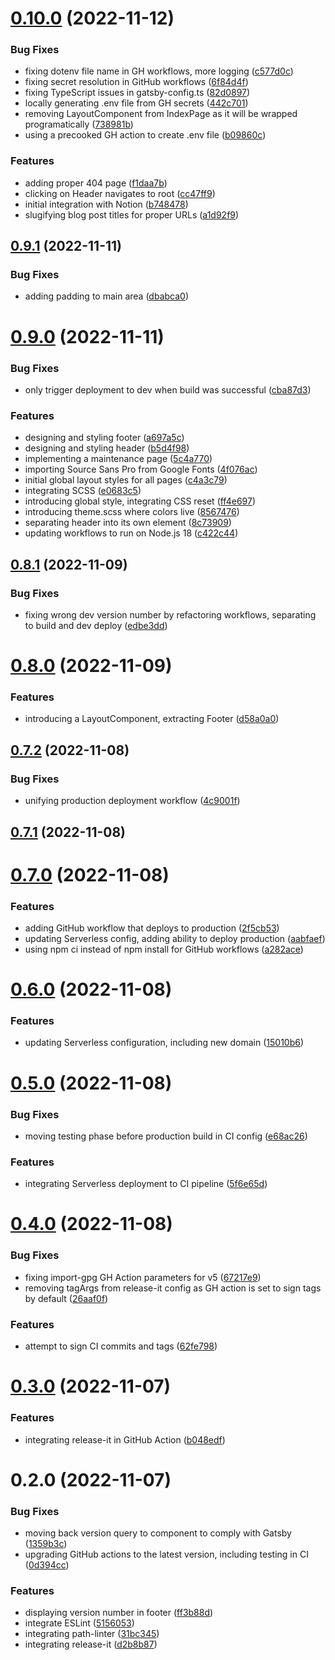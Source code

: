 

# [0.10.0](https://github.com/attilagyongyosi/the-bad-request-blog/compare/0.9.1...0.10.0) (2022-11-12)


### Bug Fixes

* fixing dotenv file name in GH workflows, more logging ([c577d0c](https://github.com/attilagyongyosi/the-bad-request-blog/commit/c577d0cceb8bfc9ca4ad479610b7ec732bf13499))
* fixing secret resolution in GitHub workflows ([6f84d4f](https://github.com/attilagyongyosi/the-bad-request-blog/commit/6f84d4fedb8f21d8b7879b1387724466387baea6))
* fixing TypeScript issues in gatsby-config.ts ([82d0897](https://github.com/attilagyongyosi/the-bad-request-blog/commit/82d089750bc3603c49ed46c5f842d204bd0ae9bb))
* locally generating .env file from GH secrets ([442c701](https://github.com/attilagyongyosi/the-bad-request-blog/commit/442c7013712ba1d07c7d96e6bf031e549807a7bb))
* removing LayoutComponent from IndexPage as it will be wrapped programatically ([738981b](https://github.com/attilagyongyosi/the-bad-request-blog/commit/738981b8ddb3b20c1166cd1b653b2f0250db9eeb))
* using a precooked GH action to create .env file ([b09860c](https://github.com/attilagyongyosi/the-bad-request-blog/commit/b09860c3f58626923bc29037d221395825ee753b))


### Features

* adding proper 404 page ([f1daa7b](https://github.com/attilagyongyosi/the-bad-request-blog/commit/f1daa7b763621b5fa7fa7b3964ef9990a294716f))
* clicking on Header navigates to root ([cc47ff9](https://github.com/attilagyongyosi/the-bad-request-blog/commit/cc47ff986b1633b69570baf86884125ea52a84bf))
* initial integration with Notion ([b748478](https://github.com/attilagyongyosi/the-bad-request-blog/commit/b748478ab0a6d2927a62998cf4609f61b4572e0d))
* slugifying blog post titles for proper URLs ([a1d92f9](https://github.com/attilagyongyosi/the-bad-request-blog/commit/a1d92f93ba26db097d1bd554e34f26bba445798c))

## [0.9.1](https://github.com/attilagyongyosi/the-bad-request-blog/compare/0.9.0...0.9.1) (2022-11-11)


### Bug Fixes

* adding padding to main area ([dbabca0](https://github.com/attilagyongyosi/the-bad-request-blog/commit/dbabca0470f233a95507895f00a4c1a6d6004da8))

# [0.9.0](https://github.com/attilagyongyosi/the-bad-request-blog/compare/0.8.1...0.9.0) (2022-11-11)


### Bug Fixes

* only trigger deployment to dev when build was successful ([cba87d3](https://github.com/attilagyongyosi/the-bad-request-blog/commit/cba87d32e88b9a2105f056221cf45140c02fac15))


### Features

* designing and styling footer ([a697a5c](https://github.com/attilagyongyosi/the-bad-request-blog/commit/a697a5cdf216dd31794c639d98d30682bcf708a8))
* designing and styling header ([b5d4f98](https://github.com/attilagyongyosi/the-bad-request-blog/commit/b5d4f9845e4871981a0644282da6a41cd055ef3c))
* implementing a maintenance page ([5c4a770](https://github.com/attilagyongyosi/the-bad-request-blog/commit/5c4a7704ebcaaae66dc5fd365dc8990aee699197))
* importing Source Sans Pro from Google Fonts ([4f076ac](https://github.com/attilagyongyosi/the-bad-request-blog/commit/4f076ac26f06628a896920569afac4b47ff94d87))
* initial global layout styles for all pages ([c4a3c79](https://github.com/attilagyongyosi/the-bad-request-blog/commit/c4a3c7933b57687ddfe00cf9236169d505f6f944))
* integrating SCSS ([e0683c5](https://github.com/attilagyongyosi/the-bad-request-blog/commit/e0683c588d98c55de87c88b781a804d9a3c5cbbd))
* introducing global style, integrating CSS reset ([ff4e697](https://github.com/attilagyongyosi/the-bad-request-blog/commit/ff4e697c3918aff498153a206756f8432973150a))
* introducing theme.scss where colors live ([8567476](https://github.com/attilagyongyosi/the-bad-request-blog/commit/85674762f35f4e5934edcd6001e2d91a0963667c))
* separating header into its own element ([8c73909](https://github.com/attilagyongyosi/the-bad-request-blog/commit/8c739096cac91edd2e0f4a1464e7b88b92bd0e41))
* updating workflows to run on Node.js 18 ([c422c44](https://github.com/attilagyongyosi/the-bad-request-blog/commit/c422c448ad4b02ded701c5d590719a3dd9efbcfe))

## [0.8.1](https://github.com/attilagyongyosi/the-bad-request-blog/compare/0.8.0...0.8.1) (2022-11-09)


### Bug Fixes

* fixing wrong dev version number by refactoring workflows, separating to build and dev deploy ([edbe3dd](https://github.com/attilagyongyosi/the-bad-request-blog/commit/edbe3dd7a55c969a0d56dfa943f8860dc53c5ab6))

# [0.8.0](https://github.com/attilagyongyosi/the-bad-request-blog/compare/0.7.2...0.8.0) (2022-11-09)


### Features

* introducing a LayoutComponent, extracting Footer ([d58a0a0](https://github.com/attilagyongyosi/the-bad-request-blog/commit/d58a0a044c511eafffe8e067d7765f7614043000))

## [0.7.2](https://github.com/attilagyongyosi/the-bad-request-blog/compare/0.7.1...0.7.2) (2022-11-08)


### Bug Fixes

* unifying production deployment workflow ([4c9001f](https://github.com/attilagyongyosi/the-bad-request-blog/commit/4c9001f567381cacce4c1739d30bf567b2af3c96))

## [0.7.1](https://github.com/attilagyongyosi/the-bad-request-blog/compare/0.7.0...0.7.1) (2022-11-08)

# [0.7.0](https://github.com/attilagyongyosi/the-bad-request-blog/compare/0.6.0...0.7.0) (2022-11-08)


### Features

* adding GitHub workflow that deploys to production ([2f5cb53](https://github.com/attilagyongyosi/the-bad-request-blog/commit/2f5cb5324846e6bc9bcee66d9103b913dfc56268))
* updating Serverless config, adding ability to deploy production ([aabfaef](https://github.com/attilagyongyosi/the-bad-request-blog/commit/aabfaefd8a512fa5ed3b33c0f42a64187a7825e7))
* using npm ci instead of npm install for GitHub workflows ([a282ace](https://github.com/attilagyongyosi/the-bad-request-blog/commit/a282aceb7c274390fea02b19c98a86ee34446e52))

# [0.6.0](https://github.com/attilagyongyosi/the-bad-request-blog/compare/0.5.0...0.6.0) (2022-11-08)


### Features

* updating Serverless configuration, including new domain ([15010b6](https://github.com/attilagyongyosi/the-bad-request-blog/commit/15010b6b697b36ee5f8caa618c05fbb3b82490e6))

# [0.5.0](https://github.com/attilagyongyosi/the-bad-request-blog/compare/0.4.0...0.5.0) (2022-11-08)


### Bug Fixes

* moving testing phase before production build in CI config ([e68ac26](https://github.com/attilagyongyosi/the-bad-request-blog/commit/e68ac26cc3145e997b9a665dd5a848533f4cdc14))


### Features

* integrating Serverless deployment to CI pipeline ([5f6e65d](https://github.com/attilagyongyosi/the-bad-request-blog/commit/5f6e65d1a2c5c4a417de988214405a9e430b8840))

# [0.4.0](https://github.com/attilagyongyosi/the-bad-request-blog/compare/0.3.0...0.4.0) (2022-11-08)


### Bug Fixes

* fixing import-gpg GH Action parameters for v5 ([67217e9](https://github.com/attilagyongyosi/the-bad-request-blog/commit/67217e958f9839e80050e1127cc9a66752a591ed))
* removing tagArgs from release-it config as GH action is set to sign tags by default ([26aaf0f](https://github.com/attilagyongyosi/the-bad-request-blog/commit/26aaf0f7ee05d843947b9a13359e5d96215c0061))


### Features

* attempt to sign CI commits and tags ([62fe798](https://github.com/attilagyongyosi/the-bad-request-blog/commit/62fe79892810bea85e934558fa031b680d9d18c2))

# [0.3.0](https://github.com/attilagyongyosi/the-bad-request-blog/compare/0.2.0...0.3.0) (2022-11-07)


### Features

* integrating release-it in GitHub Action ([b048edf](https://github.com/attilagyongyosi/the-bad-request-blog/commit/b048edfb43c999296077a76640d8a5c09358a587))

# 0.2.0 (2022-11-07)


### Bug Fixes

* moving back version query to component to comply with Gatsby ([1359b3c](https://github.com/attilagyongyosi/the-bad-request-blog/commit/1359b3c3effd42ae4e3e094eab463ba7fcb332bf))
* upgrading GitHub actions to the latest version, including testing in CI ([0d394cc](https://github.com/attilagyongyosi/the-bad-request-blog/commit/0d394cc49e069733e49e59dfd870b4e57db72f8d))


### Features

* displaying version number in footer ([ff3b88d](https://github.com/attilagyongyosi/the-bad-request-blog/commit/ff3b88d7b28e8ea5ab92cefc18bd188fef222046))
* integrate ESLint ([5156053](https://github.com/attilagyongyosi/the-bad-request-blog/commit/5156053c44bea812505ac1e6e197093328d854f2))
* integrating path-linter ([31bc345](https://github.com/attilagyongyosi/the-bad-request-blog/commit/31bc3456b48248fa71ed59433ee2ec3013dda654))
* integrating release-it ([d2b8b87](https://github.com/attilagyongyosi/the-bad-request-blog/commit/d2b8b874f76b76ee868085bb257d85246ae3c5ff))